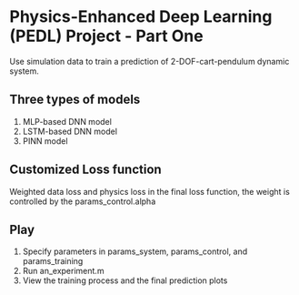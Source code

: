 # Physics-Enhanced Deep Learning (PEDL) Project - Part One

Use simulation data to train a prediction of 2-DOF-cart-pendulum dynamic system.

## Three types of models
1. MLP-based DNN model
2. LSTM-based DNN model
3. PINN model

## Customized Loss function
Weighted data loss and physics loss in the final loss function, the weight is controlled by the params_control.alpha

## Play
1. Specify parameters in params_system, params_control, and params_training
2. Run an_experiment.m
3. View the training process and the final prediction plots